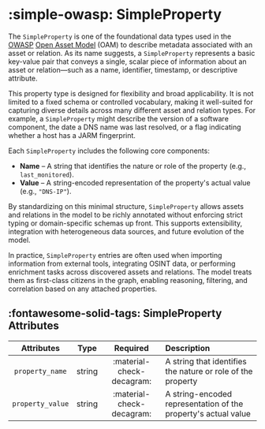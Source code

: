 # :simple-owasp: SimpleProperty

The `SimpleProperty` is one of the foundational data types used in the [OWASP](https://owasp.org) [Open Asset Model](https://github.com/owasp-amass/open-asset-model) (OAM) to describe metadata associated with an asset or relation. As its name suggests, a `SimpleProperty` represents a basic key-value pair that conveys a single, scalar piece of information about an asset or relation—such as a name, identifier, timestamp, or descriptive attribute.

This property type is designed for flexibility and broad applicability. It is not limited to a fixed schema or controlled vocabulary, making it well-suited for capturing diverse details across many different asset and relation types. For example, a `SimpleProperty` might describe the version of a software component, the date a DNS name was last resolved, or a flag indicating whether a host has a JARM fingerprint.

Each `SimpleProperty` includes the following core components:

- **Name** – A string that identifies the nature or role of the property (e.g., `last_monitored`).
- **Value** – A string-encoded representation of the property's actual value (e.g., `"DNS-IP"`).

By standardizing on this minimal structure, `SimpleProperty` allows assets and relations in the model to be richly annotated without enforcing strict typing or domain-specific schemas up front. This supports extensibility, integration with heterogeneous data sources, and future evolution of the model.

In practice, `SimpleProperty` entries are often used when importing information from external tools, integrating OSINT data, or performing enrichment tasks across discovered assets and relations. The model treats them as first-class citizens in the graph, enabling reasoning, filtering, and correlation based on any attached properties.

## :fontawesome-solid-tags: SimpleProperty Attributes

| Attributes | Type | Required | Description |
| :--------: | :----: | :--------: | :----------- |
| `property_name` | string | :material-check-decagram: | A string that identifies the nature or role of the property |
| `property_value` | string | :material-check-decagram: | A string-encoded representation of the property's actual value |
